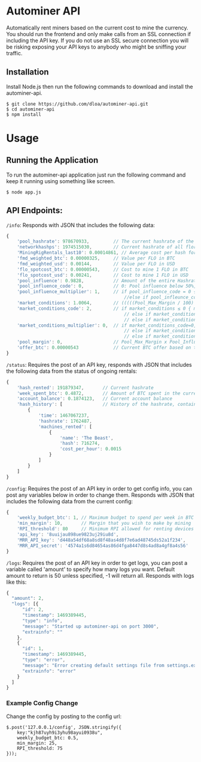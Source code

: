 # Autominer API
Automatically rent miners based on the current cost to mine the currency. You should run the frontend and only make calls from an SSL connection if including the API key. If you do not use an SSL secure connection you will be risking exposing your API keys to anybody who might be sniffing your traffic.

## Installation
Install Node.js then run the following commands to download and install the autominer-api.
```
$ git clone https://github.com/dloa/autominer-api.git
$ cd autominer-api
$ npm install
```

# Usage
## Running the Application
To run the autominer-api application just run the following command and keep it running using something like screen.
```
$ node app.js
```

## API Endpoints:
`/info`: Responds with JSON that includes the following data:
```javascript
{
	'pool_hashrate': 978670933, 		// The current hashrate of the Alexandria Pool
	'networkhashps': 1974515030, 		// Current hashrate of all florincoin miners
	'MiningRigRentals_last10': 0.00014861, // Average cost per hash for an hour from the last 10 rented miners
	'fmd_weighted_btc': 0.00000325, 	// Value per FLO in BTC
	'fmd_weighted_usd': 0.00144, 		// Value per FLO in USD
	'flo_spotcost_btc': 0.00000543, 	// Cost to mine 1 FLO in BTC
	'flo_spotcost_usd': 0.00241, 		// Cost to mine 1 FLO in USD
	'pool_influence': 0.9828, 			// Amount of the entire Hashrate that the pool controls (1 = 50%)
	'pool_influence_code': 0, 			// 0: Pool influence below 50%, 1: Pool influence over 50%
	'pool_influence_multiplier': 1, 	// if pool_influence_code = 0 { pool_influence_multiplier = 1 } 
											//else if pool_infleunce_code = 1 { pool_influence_multiplier = 1 / ( pool_influence^2) }	
	'market_conditions': 1.0064, 		// (((((Pool_Max_Margin / 100) + 1) x flo_spotcost_btc) - fmd_weighted_btc) ÷ fmd_weighted_btc)	
	'market_conditions_code': 2,		// if market_conditions ≤ 0 { market_conditions_code = “0: Market conditions support Max Pool margin” }
											// else if market_conditions > 0 and ≤ 1 { market_conditions_code = “1: Max Pool margin too high for market conditions” }
											// else if market_conditions > 1 { market_conditions_code = “2: Any Pool margin too high for market conditions”}
	'market_conditions_multiplier': 0,	// if market_conditions_code=0, market_conditions_multiplier = 1
											// else if market_conditions_code=1, market_conditions_multiplier = 1-(market_conditions^.5)
											// else if market_conditions_code=2, market_conditions_multiplier = 0
	'pool_margin': 0, 					// Pool_Max_Margin x Pool_Influence_Multiplier x Market_Conditions_Multiplier
	'offer_btc': 0.00000543 			// Current BTC offer based on the cost for 1 FLO plus margins
}
```
`/status`: Requires the post of an API key, responds with JSON that includes the following data from the status of ongoing rentals:
```javascript
{
	'hash_rented': 191879347, 		// Current hashrate
	'week_spent_btc': 0.4872, 		// Amount of BTC spent in the current week
	'account_balance': 0.1874123, 	// Current account balance
	'hash_history': [				// History of the hashrate, contains up to 168 hourly records.
		{
			'time': 1467067237,
			'hashrate': 1762487,
			'machines_rented': [
				{
					'name': 'The Beast',
					'hash': 716274,
					'cost_per_hour': 0.0015
				}
			]
		}
	]
}
```
`/config`: Requires the post of an API key in order to get config info, you can post any variables below in order to change them. Responds with JSON that includes the following data from the current config:
```javascript
{
	'weekly_budget_btc': 1, // Maximum budget to spend per week in BTC
	'min_margin': 10,		// Margin that you wish to make by mining
	'RPI_threshold': 80		// Minimum RPI allowed for renting devices
	'api_key': '8uuijau898ue9823uj29iu8d',
	'MRR_API_key': 'd448a54df68a8sd8f48as4d8f7e6ad48745ds52a1f234',
	'MRR_API_secret': '4574a1s6d84654as86d4fga8447d8s4ad8a4gf8a4s56'
}
```
`/logs`: Requires the post of an API key in order to get logs, you can post a variable called 'amount' to specify how many logs you want. Default amount to return is 50 unless specified, -1 will return all. Responds with logs like this:
```javascript
{
  "amount": 2,
  "logs": [{
      "id": 2,
      "timestamp": 1469389445,
      "type": "info",
      "message": "Started up autominer-api on port 3000",
      "extrainfo": ""
    },
    {
      "id": 1,
      "timestamp": 1469389445,
      "type": "error",
      "message": "Error creating default settings file from settings.example.cfg",
      "extrainfo": "error"
    }
  ]
}
```

### Example Config Change
Change the config by posting to the config url:
```
$.post('127.0.0.1/config', JSON.stringify({
	key:"kjh87uyh9i3yhu98ayui0938u", 
	weekly_budget_btc: 0.5,
	min_margin: 25,
	RPI_threshold: 75
}));
```
